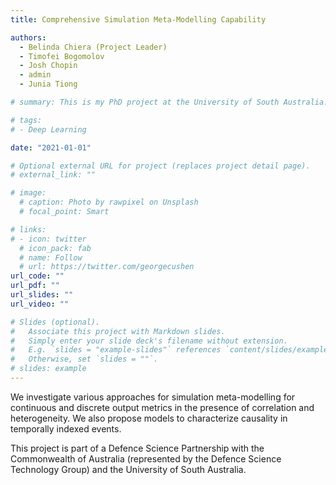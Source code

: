 ```yaml
---
title: Comprehensive Simulation Meta-Modelling Capability

authors:
  - Belinda Chiera (Project Leader)
  - Timofei Bogomolov
  - Josh Chopin
  - admin
  - Junia Tiong

# summary: This is my PhD project at the University of South Australia. In this project, I derive analytical representations of European and American exchange options when the underlying asset price processes are modelled as stochastic volatility and jump-diffusion dynamics. I also propose several numerical methods to compute exchange option prices under these dynamics, as a closed-form expression for option prices is not available.

# tags:
# - Deep Learning

date: "2021-01-01"

# Optional external URL for project (replaces project detail page).
# external_link: ""

# image:
  # caption: Photo by rawpixel on Unsplash
  # focal_point: Smart

# links:
# - icon: twitter
  # icon_pack: fab
  # name: Follow
  # url: https://twitter.com/georgecushen
url_code: ""
url_pdf: ""
url_slides: ""
url_video: ""

# Slides (optional).
#   Associate this project with Markdown slides.
#   Simply enter your slide deck's filename without extension.
#   E.g. `slides = "example-slides"` references `content/slides/example-slides.md`.
#   Otherwise, set `slides = ""`.
# slides: example
---
```


We investigate various approaches for simulation meta-modelling for continuous and discrete output metrics in the presence of correlation and heterogeneity. We also propose models to characterize causality in temporally indexed events. 

This project is part of a Defence Science Partnership with the Commonwealth of Australia (represented by the Defence Science Technology Group) and the University of South Australia.
